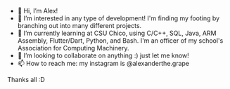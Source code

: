 - 👋 Hi, I’m Alex! 
- 👀 I’m interested in any type of development! I'm finding my footing by branching out into many different projects. 
- 🌱 I’m currently learning at CSU Chico, using C/C++, SQL, Java, ARM Assembly, Flutter/Dart, Python, and Bash. I'm an officer of my school's Association for Computing Machinery.
- 💞️ I’m looking to collaborate on anything :) just let me know!
- 📫 How to reach me: my instagram is @alexanderthe.grape       

Thanks all :D
